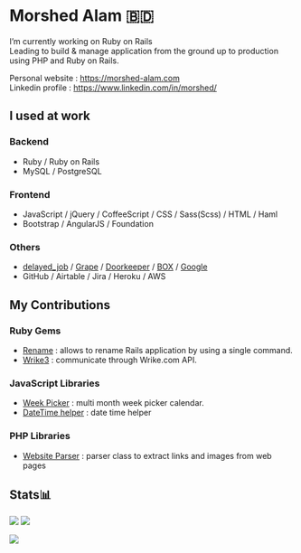 # Morshed Alam 🇧🇩

I’m currently working on Ruby on Rails  
Leading to build & manage application from the ground up to production using PHP and Ruby on Rails.

Personal website : https://morshed-alam.com  
Linkedin profile : https://www.linkedin.com/in/morshed/

## I used at work

### Backend
* Ruby / Ruby on Rails
* MySQL / PostgreSQL

### Frontend
* JavaScript / jQuery / CoffeeScript / CSS / Sass(Scss) / HTML / Haml
* Bootstrap / AngularJS / Foundation

### Others
* [delayed_job](https://github.com/collectiveidea/delayed_job) / [Grape](https://github.com/ruby-grape/grape) / [Doorkeeper](https://github.com/doorkeeper-gem/doorkeeper) / [BOX](https://github.com/cburnette/boxr) / [Google](https://github.com/gimite/google-drive-ruby)
* GitHub / Airtable / Jira / Heroku / AWS



## My Contributions

### Ruby Gems

* [Rename](https://github.com/morshedalam/rename) : allows to rename Rails application by using a single command.
* [Wrike3](https://github.com/morshedalam/wrike3) : communicate through Wrike.com API.

### JavaScript Libraries

* [Week Picker](https://github.com/morshedalam/week-picker) : multi month week picker calendar.
* [DateTime helper](https://github.com/morshedalam/date_time_helper) : date time helper

### PHP Libraries

* [Website Parser](https://github.com/morshedalam/url-scraper-php) : parser class to extract links and images from web pages

## Stats📊

![](https://github-profile-summary-cards.vercel.app/api/cards/stats?username=morshedalam&theme=default)
![](https://github-profile-summary-cards.vercel.app/api/cards/repos-per-language?username=morshedalam&theme=default)

![](https://github-profile-summary-cards.vercel.app/api/cards/profile-details?username=morshedalam&theme=default)
